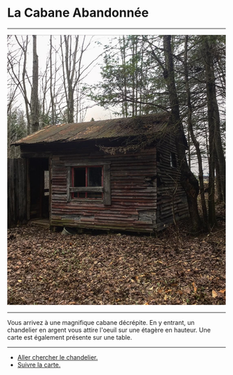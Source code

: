 # La Cabane Abandonnée
***
![Cabane Abandonnée](https://github.com/Yacine-Oussadi/TP_Techmed_Groupe_1_Labyrinth/blob/main/Images/Cabane_abandonnee.jpg)

***

Vous arrivez à une magnifique cabane décrépite. En y entrant, un chandelier en argent vous attire l'oeuil sur une étagère en hauteur. Une carte est également présente sur une table. 

***

- [Aller chercher le chandelier.](https://github.com/Yacine-Oussadi/TP_Techmed_Groupe_1_Labyrinth/blob/main/Game_Over.md)
- [Suivre la carte.](https://github.com/Yacine-Oussadi/TP_Techmed_Groupe_1_Labyrinth/blob/main/Marchand.md)